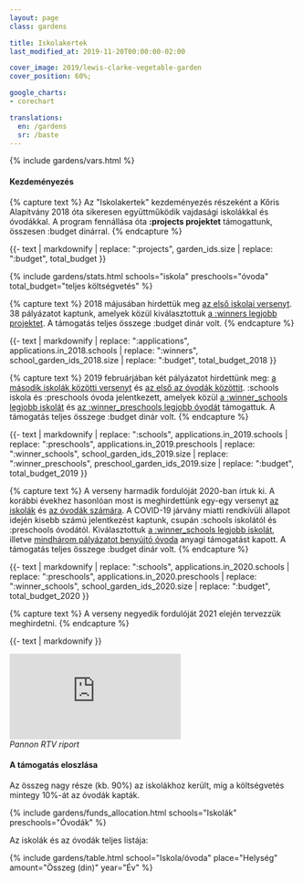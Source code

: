 ```yaml
---
layout: page
class: gardens

title: Iskolakertek
last_modified_at: 2019-11-20T00:00:00-02:00

cover_image: 2019/lewis-clarke-vegetable-garden
cover_position: 60%;

google_charts:
- corechart

translations:
  en: /gardens
  sr: /baste
---
```


{% include gardens/vars.html %}

#### Kezdeményezés

{% capture text %}
Az "Iskolakertek" kezdeményezés részeként a Kőris Alapítvány 2018 óta sikeresen
együttműködik vajdasági iskolákkal és óvodákkal. A program fennállása óta
**:projects projektet** támogattunk, összesen :budget dinárral.
{% endcapture %}

{{- text | markdownify
    | replace: ":projects", garden_ids.size
    | replace: ":budget", total_budget }}

{% include gardens/stats.html
    schools="iskola"
    preschools="óvoda"
    total_budget="teljes költségvetés" %}

<div class="row">
  <div class="col s12 l6 xl8">

{% capture text %}
2018 májusában hirdettük meg [az első iskolai versenyt](/projekti/2018/konkurs-za-finansiranje-skolske-baste/).
38 pályázatot kaptunk, amelyek közül kiválasztottuk
[a :winners legjobb projektet](/projekti/2018/rezultati-konkursa-za-finansiranje-skolske-baste/).
A támogatás teljes összege :budget dinár volt.
{% endcapture %}

{{- text | markdownify
    | replace: ":applications", applications.in_2018.schools
    | replace: ":winners", school_garden_ids_2018.size
    | replace: ":budget", total_budget_2018 }}

{% capture text %}
2019 februárjában két pályázatot hirdettünk meg:
[a második iskolák közötti versenyt](/projekti/2019/konkurs-za-finansiranje-skolske-baste/)
és
[az első az óvodák közöttit](/projekti/2019/konkurs-za-finansiranje-baste-u-vrticima/).
:schools iskola és :preschools óvoda jelentkezett, amelyek közül
[a :winner\_schools legjobb iskolát](/projekti/2019/rezultati-konkursa-za-finansiranje-skolske-baste/)
és
[az :winner\_preschools legjobb óvodát](/projekti/2019/rezultati-konkursa-za-finansiranje-baste-u-vrticima/)
támogattuk. A támogatás teljes összege :budget dinár volt.
{% endcapture %}

{{- text | markdownify
    | replace: ":schools", applications.in_2019.schools
    | replace: ":preschools", applications.in_2019.preschools
    | replace: ":winner_schools", school_garden_ids_2019.size
    | replace: ":winner_preschools", preschool_garden_ids_2019.size
    | replace: ":budget", total_budget_2019 }}

{% capture text %}
A verseny harmadik fordulóját 2020-ban írtuk ki. A korábbi évekhez hasonlóan
most is meghirdettünk egy-egy versenyt
[az iskolák](/projekti/konkurs-za-finansiranje-skolske-baste/) és
[az óvodák számára](/projekti/konkurs-za-finansiranje-baste-u-vrticima/). A
COVID-19 járvány miatti rendkívüli állapot idején kisebb számú jelentkezést
kaptunk, csupán :schools iskolától és :preschools óvodától. Kiválasztottuk
[a :winner\_schools legjobb iskolát](/projekti/rezultati-konkursa-za-finansiranje-skolske-baste/),
illetve
[mindhárom pályázatot benyújtó óvoda](/projekti/rezultati-konkursa-za-finansiranje-baste-u-vrticima/)
anyagi támogatást kapott. A támogatás teljes összege :budget dinár volt.
{% endcapture %}

{{- text | markdownify
    | replace: ":schools", applications.in_2020.schools
    | replace: ":preschools", applications.in_2020.preschools
    | replace: ":winner_schools", school_garden_ids_2020.size
    | replace: ":budget", total_budget_2020 }}

{% capture text %}
A verseny negyedik fordulóját 2021 elején tervezzük meghirdetni.
{% endcapture %}

{{- text | markdownify }}

  </div>
  <div class="video-col col s12 l6 xl4">
    <div class="video">
      <iframe
        src="https://www.youtube.com/embed/w2Wo-_1OxcU?controls=0"
        frameborder="0"
        allow="accelerometer; autoplay; encrypted-media; gyroscope; picture-in-picture"
        allowfullscreen></iframe>
    </div>
    <em>Pannon RTV riport</em>
  </div>
</div>

#### A támogatás eloszlása

Az összeg nagy része (kb. 90%) az iskolákhoz került, míg a költségvetés mintegy
10%-át az óvodák kapták.

{% include gardens/funds_allocation.html
    schools="Iskolák"
    preschools="Óvodák" %}

Az iskolák és az óvodák teljes listája:

{% include gardens/table.html
    school="Iskola/óvoda"
    place="Helység"
    amount="Összeg (din)"
    year="Év" %}
